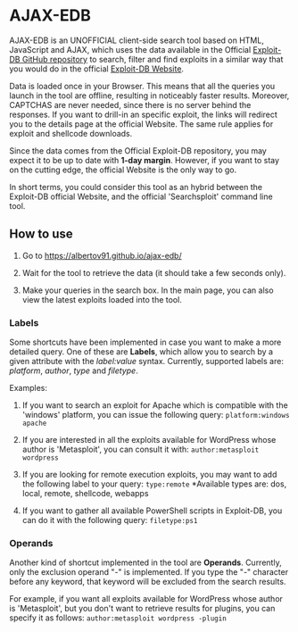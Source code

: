 # AJAX-EDB

AJAX-EDB is an UNOFFICIAL client-side search tool based on HTML, JavaScript and AJAX, which uses the data available in the Official [Exploit-DB GitHub repository](https://github.com/offensive-security/exploit-database) to search, filter and find exploits in a similar way that you would do in the official [Exploit-DB Website](https://www.exploit-db.com/).

Data is loaded once in your Browser. This means that all the queries you launch in the tool are offline, resulting in noticeably faster results. Moreover, CAPTCHAS are never needed, since there is no server behind the responses. If you want to drill-in an specific exploit, the links will redirect you to the details page at the official Website. The same rule applies for exploit and shellcode downloads.

Since the data comes from the Official Exploit-DB repository, you may expect it to be up to date with **1-day margin**. However, if you want to stay on the cutting edge, the official Website is the only way to go.

In short terms, you could consider this tool as an hybrid between the Exploit-DB official Website, and the official 'Searchsploit' command line tool.

## How to use

1. Go to https://albertov91.github.io/ajax-edb/

2. Wait for the tool to retrieve the data (it should take a few seconds only).

3. Make your queries in the search box. In the main page, you can also view the latest exploits loaded into the tool.

### Labels

Some shortcuts have been implemented in case you want to make a more detailed query. One of these are **Labels**, which allow you to search by a given attribute with the _label:value_ syntax. Currently, supported labels are: _platform_, _author_, _type_ and _filetype_.

Examples:

1. If you want to search an exploit for Apache which is compatible with the 'windows' platform, you can issue the following query:
`platform:windows apache`

2. If you are interested in all the exploits available for WordPress whose author is 'Metasploit', you can consult it with:
`author:metasploit wordpress`

3. If you are looking for remote execution exploits, you may want to add the following label to your query:
`type:remote`
*Available types are: dos, local, remote, shellcode, webapps

4. If you want to gather all available PowerShell scripts in Exploit-DB, you can do it with the following query:
`filetype:ps1`

### Operands

Another kind of shortcut implemented in the tool are **Operands**. Currently, only the exclusion operand "-" is implemented. If you type the "-" character before any keyword, that keyword will be excluded from the search results.

For example, if you want all exploits available for WordPress whose author is 'Metasploit', but you don't want to retrieve results for plugins, you can specify it as follows: 
`author:metasploit wordpress -plugin`